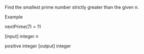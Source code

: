 Find the smallest prime number strictly greater than the given n.

Example

nextPrime(7) = 11

[input] integer n

positive integer
[output] integer
